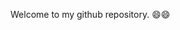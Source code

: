 Welcome to my github repository. 😄😄

<!--
**dhyoo99/dhyoo99** is a ✨ _special_ ✨ repository because its `README.md` (this file) appears on your GitHub profile.

Here are some ideas to get you started:

- 🔭 I’m currently working on ...
- 🌱 I’m currently learning ...
- 👯 I’m looking to collaborate on ...
- 🤔 I’m looking for help with ...
- 💬 Ask me about ...
- 📫 How to reach me: ...
- 😄 Pronouns: ...
- ⚡ Fun fact: ...

### Hi there 👋

I'm a beginner at web front-end development, especially interested in Javascript.

Nowadays I keep learning&learning Python, Javascript everyday.

Recently, I am trying to learn Node.js, React, too!

안녕하세요:) Javascript에 능숙한 프론트엔드 개발자를 목표로 공부하고 있는 학생입니다.

Python, Javascript를 꾸준히 공부하고 있는 중이고, 최근에는 Node.js, React도 공부하고 있습니다!  

-->
